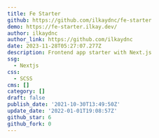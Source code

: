 ```yaml
---
title: Fe Starter
github: https://github.com/ilkaydnc/fe-starter
demo: https://fe-starter.ilkay.dev/
author: ilkaydnc
author_link: https://github.com/ilkaydnc
date: 2023-11-28T05:27:07.277Z
description: Frontend app starter with Next.js
ssg:
  - Nextjs
css:
  - SCSS
cms: []
category: []
draft: false
publish_date: '2021-10-30T13:49:50Z'
update_date: '2022-01-01T19:08:57Z'
github_star: 6
github_fork: 0
---
```

